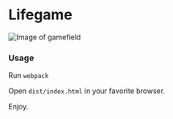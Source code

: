 # Lifegame

![Image of gamefield](https://user-images.githubusercontent.com/3521007/28798003-d7a760f2-764b-11e7-8a72-e809946c67da.png)

### Usage
Run `webpack`

Open `dist/index.html` in your favorite browser.

Enjoy.
